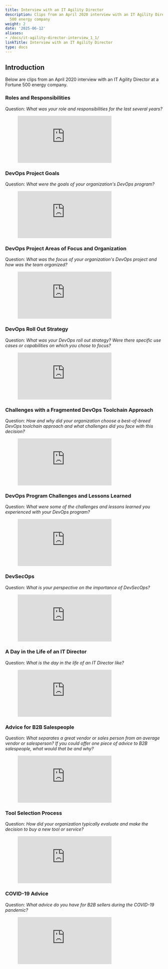 ```yaml
---
title: Interview with an IT Agility Director
description: Clips from an April 2020 interview with an IT Agility Director at a Fortune
  500 energy company
weight: 2
date: '2025-06-12'
aliases:
- /docs/it-agility-director-interview_1_1/
linkTitle: Interview with an IT Agility Director
type: docs
---
```


## Introduction

Below are clips from an April 2020 interview with an IT Agility Director at a Fortune 500 energy company.

### Roles and Responsibilities

Question: *What was your role and responsibilities for the last several years?*

<figure class="video_container">
  <iframe src="https://www.youtube.com/embed/ygpdeVUSPYA" frameborder="0" allowfullscreen="true"> </iframe>
</figure>

### DevOps Project Goals

Question: *What were the goals of your organization's DevOps program?*

<figure class="video_container">
  <iframe src="https://www.youtube.com/embed/xzVOSRuiK1U" frameborder="0" allowfullscreen="true"> </iframe>
</figure>

### DevOps Project Areas of Focus and Organization

Question: *What was the focus of your organization's DevOps project and how was the team organized?*

<figure class="video_container">
  <iframe src="https://www.youtube.com/embed/rQvT_iDs5rU" frameborder="0" allowfullscreen="true"> </iframe>
</figure>

### DevOps Roll Out Strategy

Question: *What was your DevOps roll out strategy? Were there specific use cases or capabilities on which you chose to focus?*

<figure class="video_container">
  <iframe src="https://www.youtube.com/embed/6s0iXfi70dQ" frameborder="0" allowfullscreen="true"> </iframe>
</figure>

### Challenges with a Fragmented DevOps Toolchain Approach

Question: *How and why did your organization choose a best-of-breed DevOps toolchain approach and what challenges did you face with this decision?*

<figure class="video_container">
  <iframe src="https://www.youtube.com/embed/SmlBt1Rn2LA" frameborder="0" allowfullscreen="true"> </iframe>
</figure>

### DevOps Program Challenges and Lessons Learned

Question: *What were some of the challenges and lessons learned you experienced with your DevOps program?*

<figure class="video_container">
  <iframe src="https://www.youtube.com/embed/vFM5DnswXD4" frameborder="0" allowfullscreen="true"> </iframe>
</figure>

### DevSecOps

Question: *What is your perspective on the importance of DevSecOps?*

<figure class="video_container">
  <iframe src="https://www.youtube.com/embed/pYfVc7qXrE4" frameborder="0" allowfullscreen="true"> </iframe>
</figure>

### A Day in the Life of an IT Director

Question: *What is the day in the life of an IT Director like?*

<figure class="video_container">
  <iframe src="https://www.youtube.com/embed/SBO35Q5U2YE" frameborder="0" allowfullscreen="true"> </iframe>
</figure>

### Advice for B2B Salespeople

Question: *What separates a great vendor or sales person from an average vendor or salesperson? If you could offer one piece of advice to B2B salespeople, what would that be and why?*

<figure class="video_container">
  <iframe src="https://www.youtube.com/embed/HyIkHOvzRgM" frameborder="0" allowfullscreen="true"> </iframe>
</figure>

### Tool Selection Process

Question: *How did your organization typically evaluate and make the decision to buy a new tool or service?*

<figure class="video_container">
  <iframe src="https://www.youtube.com/embed/InGBYPK0u00" frameborder="0" allowfullscreen="true"> </iframe>
</figure>

### COVID-19 Advice

Question: *What advice do you have for B2B sellers during the COVID-19 pandemic?*

<figure class="video_container">
  <iframe src="https://www.youtube.com/embed/kCARKq8YZUM" frameborder="0" allowfullscreen="true"> </iframe>
</figure>
